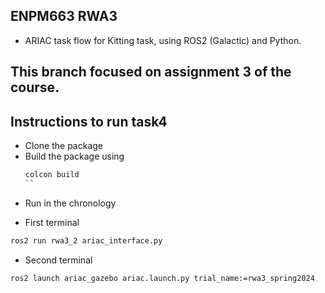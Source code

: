 ## ENPM663 RWA3
* ARIAC task flow for Kitting task, using ROS2 (Galactic) and Python.

## This branch focused on assignment 3 of the course.

## Instructions to run task4
* Clone the package
* Build the package using
  ```bash
  colcon build
  ``
* Run in the chronology
- First terminal
```bash
ros2 run rwa3_2 ariac_interface.py
```
- Second terminal
```bash
ros2 launch ariac_gazebo ariac.launch.py trial_name:=rwa3_spring2024
```

